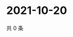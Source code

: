 # 2021-10-20

共 0 条

<!-- BEGIN WEIBO -->
<!-- 最后更新时间 Wed Oct 20 2021 15:09:00 GMT+0800 (China Standard Time) -->

<!-- END WEIBO -->
